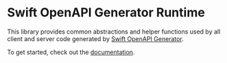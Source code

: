 # Swift OpenAPI Generator Runtime

This library provides common abstractions and helper functions used by all
client and server code generated by [Swift OpenAPI Generator][0].

To get started, check out the [documentation][1].

[0]: https://github.com/apple/swift-openapi-generator
[1]: https://swiftpackageindex.com/apple/swift-openapi-generator/documentation


